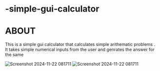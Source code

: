 # -simple-gui-calculator
# ABOUT
This is a simple gui calculator that calculates simple arithematic problems . It takes simple numerical inputs from the user and genrates the answer for the same 


![Screenshot 2024-11-22 081711](https://github.com/user-attachments/assets/c011a9b9-6ffc-49e6-8d68-ef47cd3bb1a0)
![Screenshot 2024-11-22 081711](https://github.com/user-attachments/assets/eb770033-65cb-44c7-92b5-81aab215be8c)

